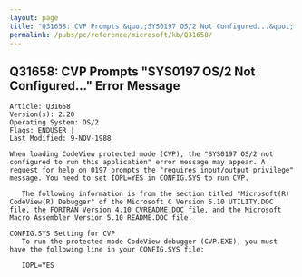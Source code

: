 ```yaml
---
layout: page
title: "Q31658: CVP Prompts &quot;SYS0197 OS/2 Not Configured...&quot; Error Message"
permalink: /pubs/pc/reference/microsoft/kb/Q31658/
---
```


## Q31658: CVP Prompts &quot;SYS0197 OS/2 Not Configured...&quot; Error Message

	Article: Q31658
	Version(s): 2.20
	Operating System: OS/2
	Flags: ENDUSER |
	Last Modified: 9-NOV-1988
	
	When loading CodeView protected mode (CVP), the "SYS0197 OS/2 not
	configured to run this application" error message may appear. A
	request for help on 0197 prompts the "requires input/output privilege"
	message. You need to set IOPL=YES in CONFIG.SYS to run CVP.
	
	   The following information is from the section titled "Microsoft(R)
	CodeView(R) Debugger" of the Microsoft C Version 5.10 UTILITY.DOC
	file, the FORTRAN Version 4.10 CVREADME.DOC file, and the Microsoft
	Macro Assembler Version 5.10 README.DOC file.
	
	CONFIG.SYS Setting for CVP
	   To run the protected-mode CodeView debugger (CVP.EXE), you must
	have the following line in your CONFIG.SYS file:
	
	   IOPL=YES
